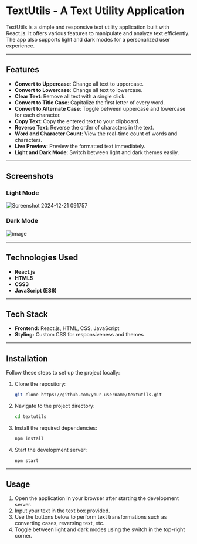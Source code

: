 # TextUtils - A Text Utility Application  

TextUtils is a simple and responsive text utility application built with React.js. It offers various features to manipulate and analyze text efficiently. The app also supports light and dark modes for a personalized user experience.  

---

## Features  

- **Convert to Uppercase**: Change all text to uppercase.  
- **Convert to Lowercase**: Change all text to lowercase.  
- **Clear Text**: Remove all text with a single click.  
- **Convert to Title Case**: Capitalize the first letter of every word.  
- **Convert to Alternate Case**: Toggle between uppercase and lowercase for each character.  
- **Copy Text**: Copy the entered text to your clipboard.  
- **Reverse Text**: Reverse the order of characters in the text.  
- **Word and Character Count**: View the real-time count of words and characters.  
- **Live Preview**: Preview the formatted text immediately.  
- **Light and Dark Mode**: Switch between light and dark themes easily.  

---

## Screenshots

### Light Mode
![Screenshot 2024-12-21 091757](https://github.com/user-attachments/assets/b08e65bd-0263-4d19-8197-799b1e11311e)


### Dark Mode
![image](https://github.com/user-attachments/assets/ea06eba2-3672-4bec-83a9-1ee1f8c51361)

---

## Technologies Used  

- **React.js**  
- **HTML5**  
- **CSS3**  
- **JavaScript (ES6)**

---

## Tech Stack

- **Frontend:** React.js, HTML, CSS, JavaScript
- **Styling:** Custom CSS for responsiveness and themes

---

## Installation  

Follow these steps to set up the project locally:  

1. Clone the repository:  
   ```bash
   git clone https://github.com/your-username/textutils.git
   
2. Navigate to the project directory:
   ```bash
   cd textutils

3. Install the required dependencies:
   ```bash
   npm install

4. Start the development server:
   ```bash
   npm start

---

## Usage
1. Open the application in your browser after starting the development server.
2. Input your text in the text box provided.
3. Use the buttons below to perform text transformations such as converting cases, reversing text, etc.
4. Toggle between light and dark modes using the switch in the top-right corner.
